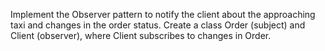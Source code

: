Implement the Observer pattern to notify the client about the approaching taxi and changes in the order status. Create a class Order (subject) and Client (observer), where Client subscribes to changes in Order.
